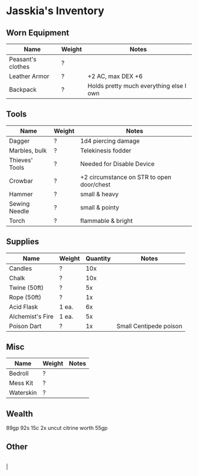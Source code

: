 # Jasskia's Inventory
## Worn Equipment
| Name              | Weight | Notes |
|-------------------|--------|-------|
| Peasant's clothes | ?      |
| Leather Armor     | ?      | +2 AC, max DEX +6
| Backpack          | ?      | Holds pretty much everything else I own

## Tools
| Name              | Weight | Notes |
|-------------------|--------|-------|
| Dagger            | ?      | 1d4 piercing damage
| Marbles, bulk     | ?      | Telekinesis fodder
| Thieves' Tools    | ?      | Needed for Disable Device
| Crowbar           | ?      | +2 circumstance on STR to open door/chest
| Hammer            | ?      | small & heavy
| Sewing Needle     | ?      | small & pointy
| Torch             | ?      | flammable & bright 

## Supplies
| Name             | Weight | Quantity | Notes |
|------------------|--------|----------|-------|
| Candles          | ?      | 10x      |
| Chalk            | ?      | 10x      |
| Twine (50ft)     | ?      |  5x      |
| Rope (50ft)      | ?      |  1x      | 
| Acid Flask       | 1 ea.  |  6x      |
| Alchemist's Fire | 1 ea.  |  5x      |
| Poison Dart      | ?      |  1x      | Small Centipede poison

## Misc
| Name      | Weight | Notes |
|-----------|--------|-------|
| Bedroll   | ?      |
| Mess Kit  | ?      |
| Waterskin | ?      |

## Wealth
89gp 92s 15c
2x uncut citrine worth 55gp

## Other
| | | |
|-|-|-|
| 
